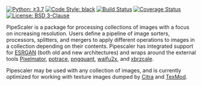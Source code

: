 [![Python: ≥3.7](https://img.shields.io/badge/python-≥3.7-green.svg)](https://docs.python.org/3/whatsnew/3.7.html)
[![Code Style: black](https://img.shields.io/badge/code%20style-black-000000.svg)](https://github.com/psf/black)
[![Build Status](https://travis-ci.org/KarlTDebiec/PipeScaler.svg?branch=master)](https://travis-ci.org/KarlTDebiec/PipeScaler)
[![Coverage Status](https://coveralls.io/repos/github/KarlTDebiec/PipeScaler/badge.svg?branch=master&service=github)](https://coveralls.io/github/KarlTDebiec/PipeScaler?branch=master)
[![License: BSD 3-Clause](https://img.shields.io/badge/license-BSD%203--Clause-blue.svg)](https://opensource.org/licenses/BSD-3-Clause)

PipeScaler is a package for processing collections of images with a focus on increasing
resolution. Users define a pipeline of image sorters, processors, splitters, and mergers
to apply different operations to images in a collection depending on their contents.
Pipescaler has integrated support for [ESRGAN](https://github.com/xinntao/ESRGAN) (both
old and new architectures) and wraps around the external tools
[Pixelmator](https://www.pixelmator.com/pro/),
[potrace](http://potrace.sourceforge.net),
[pngquant](http://potrace.sourceforge.net),
[waifu2x](https://github.com/nagadomi/waifu2x), and
[xbrzcale](https://github.com/atheros/xbrzscale).

Pipescaler may be used with any collection of images, and is currently optimized for
working with texture images dumped by [Citra](https://citra-emu.org) and
[TexMod](https://www.moddb.com/downloads/texmod4).

